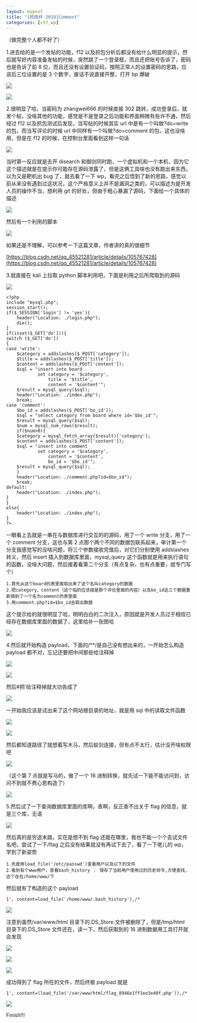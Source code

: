 ```yaml
---
layout: mypost
title: "[网鼎杯 2018]Comment"
categories: [ctf_wp]
---
```


（做完整个人都不好了）

1.进去给的是一个发帖的功能，f12 以及抓包分析后都没有给什么明显的提示，然后就写好内容准备发帖的时候，突然跳了一个登录框，而且还把账号告诉了，密码也是告诉了前 8 位，而且还没有设置验证码，按照正常人的设置密码的思路，应该后三位设置的是 3 个数字，废话不说直接开整，打开 bp 爆破

![](Screenshot_136-1024x244.png)

![](Screenshot_135.png)

2.很明显了哈，当密码为 zhangwei666 的时候直接 302 跳转，成功登录后，就发个帖，没啥其他的功能，感觉是不是登录之后功能和界面稍微有些许不通，然后经过 f12 以及抓包测试后发现，当写帖的时候其实 url 中是有一个叫做?do=write 的包，而当写评论的时候 url 中同样有一个叫做?do=comment 的包，这也没啥用，但是在 f12 的时候，在控制台里面看到这样一句话

![](Screenshot_148-1024x202.png)

当时第一反应就是去开 disearch 和御剑同时跑，一个虚拟机和一个本机，因为它这个描述就是在提示你可能存在源码泄露了，但是这俩工具啥也没有跑出来东西，以为又是靶机出 bug 了，就去看了一下 wp，看完之后悟到了新的思路，感觉以前从来没有遇到过这状况，这个严格意义上并不是漏洞之类的，可以描述为是开发人员的操作不当，想利用 git 的好处，但由于粗心暴漏了源码，下面给一个具体的描述

![](Screenshot_150.png)

然后有一个利用的脚本

![](Screenshot_149.png)

如果还是不理解，可以参考一下这篇文章，作者讲的真的很细节

[https://blog.csdn.net/qq_45521281/article/details/105767428](https://blog.csdn.net/qq_45521281/article/details/105767428)

3.就直接在 kali 上拉取 python 脚本利用吧，下面是利用之后所爬取到的源码

![](Screenshot_137-1024x618.png)

```
<?php
include "mysql.php";
session_start();
if($_SESSION['login'] != 'yes'){
    header("Location: ./login.php");
    die();
}
if(isset($_GET['do'])){
switch ($_GET['do'])
{
case 'write':
    $category = addslashes($_POST['category']);
    $title = addslashes($_POST['title']);
    $content = addslashes($_POST['content']);
    $sql = "insert into board
            set category = '$category',
                title = '$title',
                content = '$content'";
    $result = mysql_query($sql);
    header("Location: ./index.php");
    break;
case 'comment':
    $bo_id = addslashes($_POST['bo_id']);
    $sql = "select category from board where id='$bo_id'";
    $result = mysql_query($sql);
    $num = mysql_num_rows($result);
    if($num>0){
    $category = mysql_fetch_array($result)['category'];
    $content = addslashes($_POST['content']);
    $sql = "insert into comment
            set category = '$category',
                content = '$content',
                bo_id = '$bo_id'";
    $result = mysql_query($sql);
    }
    header("Location: ./comment.php?id=$bo_id");
    break;
default:
    header("Location: ./index.php");
}
}
else{
    header("Location: ./index.php");
}
?>
```

一眼看上去就是一串在与数据库进行交互的的源码，用了一个 write 分支，用了一个 comment 分支，这也与第 2 点那个两个不同的数据包联系起来，审计第一个分支我感觉写的没啥问题，将三个参数接收完值后，对它们分别使用 addslashes 转义，然后 insert 插入到数据库里面，mysql_query 这个函数就是用来执行语句的函数，没啥大问题，然后接着看第二个分支（有点复杂，也有点重要，就专门写个）

```
1.首先从这个board的表里面取出来了这个名叫category的数据
2.把category，content（这个指的应该就是那个评论里面的内容）以及bo_id这三个数据重新插到了一个名为comment的表里面
3.用comment.php?id=$bo_id去取出数据
```

这个提示给的就很明显了哈，明明白白的二次注入，原因就是开发人员过于相信已经存在数据库里面的数据了，这里给补一张图哈

![](Screenshot_151.png)

4.然后就开始构造 payload，下面的/\*\*/是自己没有想出来的，一开始怎么构造 payload 都不对，忘记还要把中间那些给注释掉

![](Screenshot_138-1024x382.png)

![](Screenshot_139-1024x311.png)

然后#把‘给注释掉就大功告成了

![](Screenshot_140-1024x356.png)

一开始我应该是试出来了这个网站根目录的地址，就是用 sql 中的读取文件函数

![](Screenshot_143-1024x40.png)

![](Screenshot_142.png)

然后都知道路径了就想着写木马，然后蚁剑连接，但有点不太行，估计没开啥权限吧

![](Screenshot_143-1024x40.png)

（这个第 7 点就是写马的，做了一个 16 进制转换，就先试一下能不能访问到，访问不到就不费心思构造了）

![](Screenshot_141-1024x196.png)

5.然后试了一下查询数据库里面的库啊，表啊，反正查不出关于 flag 的信息，就是三个库，无语

![](Screenshot_152-1024x320.png)

然后真的是穷途末路，实在是想不到 flag 还能在哪里，我也不能一个个去试文件名吧，尝试了一下/flag 之后没有结果就没有再试下去了，看了一下佬儿的 wp，学到了新姿势

```
1.先是用load_file('/etc/passwd')查看用户以及以下的文件
2.看到有个www用户，查看bash_history ： 保存了当前用户使用过的历史命令,方便查找，这个在在/home/www/下
```

然后就有了构造的这个 payload

```
1', content=load_file('/home/www/.bash_history'),/*
```

![](Screenshot_153.png)

注意到虽然/var/www/html 目录下的.DS_Store 文件被删除了，但是/tmp/html 目录下的.DS_Store 文件还在，读一下，然后获取到的 16 进制数据用工具打开就会发现

![](Screenshot_146-1024x26.png)

![](Screenshot_145-1024x46.png)

![](Screenshot_144.png)

成功得到了 flag 所在的文件，然后终极 payload 就是

```
1', content=(load_file('/var/www/html/flag_8946e1ff1ee3e40f.php')),/*
```

![](Screenshot_147.png)

Finish!!!